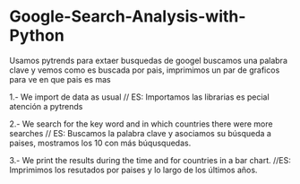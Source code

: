 # Google-Search-Analysis-with-Python
Usamos pytrends para extaer busquedas de googel buscamos una palabra clave y vemos como es buscada por pais, imprimimos un par de graficos para ve en que pais es mas 

1.- We import de data as usual // ES: Importamos las librarias es pecial atención a pytrends

2.- We search for the key word and in which countries there were more searches // ES: Buscamos la palabra clave y asociamos su búsqueda a paises, mostramos los 10 con más búqusquedas.

3.- We print the results during the time and for countries in a bar chart. //ES: Imprimimos los resutados por paises y lo largo de los últimos años.
